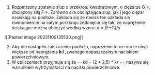 1. Rozpatrzony zostanie słup o przekroju kwadratowym, o ciężarze G→, obciążony siłą F→. Zarówno siła obciążająca słup, jak i jego cięzar naciskają na podłoże. Zakłada się że nacisk ten ozkłada się równomiernie na całym porzkroju zetknięcie się tak, że naprężenie ściskające można obliczyć według wzoru: σ = (F+G)/s

![[Pasted image 20231109135530.png]]

2. Aby nie nastąpiło zniszczenie podłoża, naprężenie to nie może nbyć większe od naprężenia **k**d ,zwanego dopuszczalnym naciskiem powierzchniowym.
3.  W obliczeniach przyjmuje się że 
	==kd = (2 * 2,5) * kr ==
	nazywa się warunkiem wytrzymałości na naciski powierzchniowe.
	